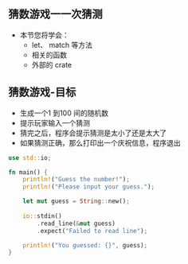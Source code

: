 

## 猜数游戏一一次猜测

+ 本节您将学会：
  + let、 match 等方法
  + 相关的函数
  + 外部的 crate

## 猜数游戏-目标

+ 生成一个1 到100 间的随机数
+ 提示玩家输入一个猜测
+ 猜完之后，程序会提示猜测是太小了还是太大了
+ 如果猜测正确，那么打印出一个庆祝信息，程序退出

``` rust
use std::io;

fn main() {
    println!("Guess the number!");
    println!("Please input your guess.");

    let mut guess = String::new();
    
    io::stdin()
        .read_line(&mut guess)
        .expect("Failed to read line");

    println!("You guessed: {}", guess);
}
```
